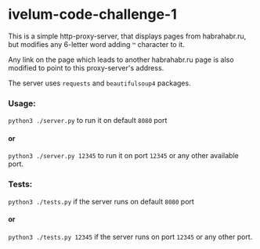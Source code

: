 # ivelum-code-challenge-1

This is a simple http-proxy-server, that displays pages from habrahabr.ru, 
but modifies any 6-letter word adding `™` character to it.

Any link on the page which leads to another habrahabr.ru page 
is also modified to point to this proxy-server's address.

The server uses `requests` and `beautifulsoup4` packages.

### Usage:
`python3 ./server.py` to run it on default `8080` port
#### or
`python3 ./server.py 12345` to run it on port `12345` or any other available port.


### Tests:
`python3 ./tests.py` if the server runs on default `8080` port
#### or
`python3 ./tests.py 12345` if the server runs on port `12345` or any other port.